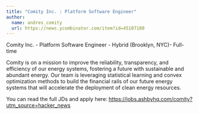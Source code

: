 ```yaml
---
title: "Comity Inc. : Platform Software Engineer"
author:
  name: andres_comity
  url: https://news.ycombinator.com/item?id=45107180
---
```

Comity Inc. - Platform Software Engineer - Hybrid (Brooklyn, NYC)- Full-time

Comity is on a mission to improve the reliability, transparency, and efficiency of our energy systems, fostering a future with sustainable and abundant energy. Our team is leveraging statistical learning and convex optimization methods to build the financial rails of our future energy systems that will accelerate the deployment of clean energy resources.

You can read the full JDs and apply here: <a href="https:&#x2F;&#x2F;jobs.ashbyhq.com&#x2F;comity?utm_source=hacker_news" rel="nofollow">https:&#x2F;&#x2F;jobs.ashbyhq.com&#x2F;comity?utm_source=hacker_news</a>
<JobApplication />
